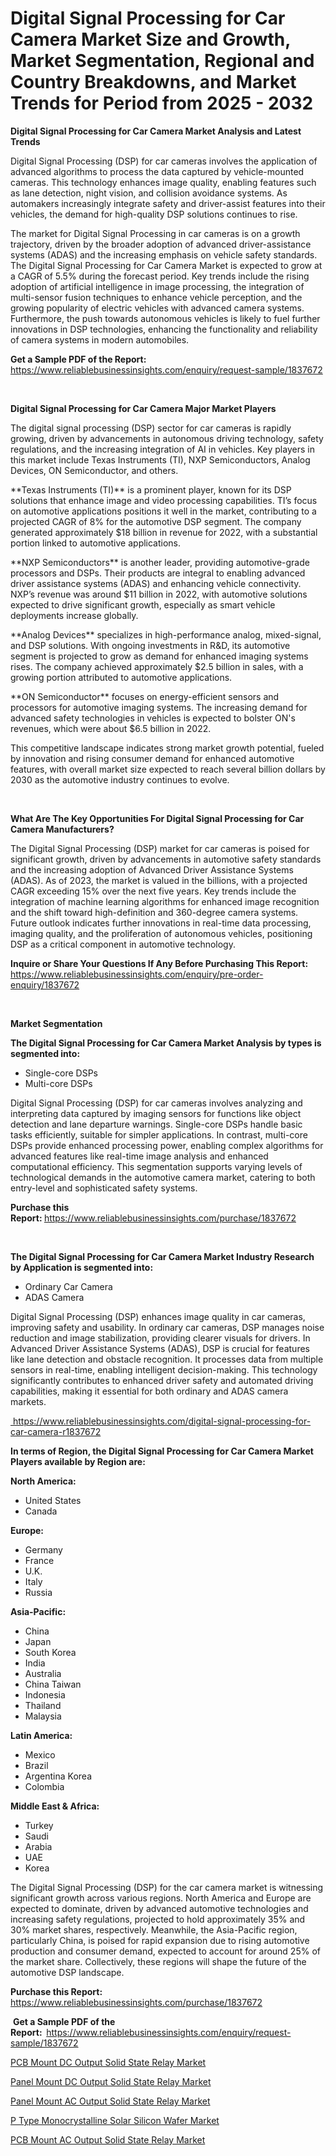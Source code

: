 <p><h1>Digital Signal Processing for Car Camera Market Size and Growth, Market Segmentation, Regional and Country Breakdowns, and Market Trends for Period from 2025 -  2032</h1></p><p><strong>Digital Signal Processing for Car Camera Market Analysis and Latest Trends</strong></p>
<p><p>Digital Signal Processing (DSP) for car cameras involves the application of advanced algorithms to process the data captured by vehicle-mounted cameras. This technology enhances image quality, enabling features such as lane detection, night vision, and collision avoidance systems. As automakers increasingly integrate safety and driver-assist features into their vehicles, the demand for high-quality DSP solutions continues to rise.</p><p>The market for Digital Signal Processing in car cameras is on a growth trajectory, driven by the broader adoption of advanced driver-assistance systems (ADAS) and the increasing emphasis on vehicle safety standards. The Digital Signal Processing for Car Camera Market is expected to grow at a CAGR of 5.5% during the forecast period. Key trends include the rising adoption of artificial intelligence in image processing, the integration of multi-sensor fusion techniques to enhance vehicle perception, and the growing popularity of electric vehicles with advanced camera systems. Furthermore, the push towards autonomous vehicles is likely to fuel further innovations in DSP technologies, enhancing the functionality and reliability of camera systems in modern automobiles.</p></p>
<p><strong>Get a Sample PDF of the Report:&nbsp;</strong> <a href="https://www.reliablebusinessinsights.com/enquiry/request-sample/1837672?utm_campaign=96&utm_medium=2&utm_source=Github&utm_content=ia&utm_term=06042025&utm_id=digital-signal-processing-for-car-camera">https://www.reliablebusinessinsights.com/enquiry/request-sample/1837672</a></p>
<p>&nbsp;</p>
<p><strong>Digital Signal Processing for Car Camera Major Market Players</strong></p>
<p><p>The digital signal processing (DSP) sector for car cameras is rapidly growing, driven by advancements in autonomous driving technology, safety regulations, and the increasing integration of AI in vehicles. Key players in this market include Texas Instruments (TI), NXP Semiconductors, Analog Devices, ON Semiconductor, and others.</p><p>**Texas Instruments (TI)** is a prominent player, known for its DSP solutions that enhance image and video processing capabilities. TI’s focus on automotive applications positions it well in the market, contributing to a projected CAGR of 8% for the automotive DSP segment. The company generated approximately $18 billion in revenue for 2022, with a substantial portion linked to automotive applications.</p><p>**NXP Semiconductors** is another leader, providing automotive-grade processors and DSPs. Their products are integral to enabling advanced driver assistance systems (ADAS) and enhancing vehicle connectivity. NXP’s revenue was around $11 billion in 2022, with automotive solutions expected to drive significant growth, especially as smart vehicle deployments increase globally.</p><p>**Analog Devices** specializes in high-performance analog, mixed-signal, and DSP solutions. With ongoing investments in R&D, its automotive segment is projected to grow as demand for enhanced imaging systems rises. The company achieved approximately $2.5 billion in sales, with a growing portion attributed to automotive applications.</p><p>**ON Semiconductor** focuses on energy-efficient sensors and processors for automotive imaging systems. The increasing demand for advanced safety technologies in vehicles is expected to bolster ON's revenues, which were about $6.5 billion in 2022.</p><p>This competitive landscape indicates strong market growth potential, fueled by innovation and rising consumer demand for enhanced automotive features, with overall market size expected to reach several billion dollars by 2030 as the automotive industry continues to evolve.</p></p>
<p>&nbsp;</p>
<p><strong>What Are The Key Opportunities For Digital Signal Processing for Car Camera Manufacturers?</strong></p>
<p><p>The Digital Signal Processing (DSP) market for car cameras is poised for significant growth, driven by advancements in automotive safety standards and the increasing adoption of Advanced Driver Assistance Systems (ADAS). As of 2023, the market is valued in the billions, with a projected CAGR exceeding 15% over the next five years. Key trends include the integration of machine learning algorithms for enhanced image recognition and the shift toward high-definition and 360-degree camera systems. Future outlook indicates further innovations in real-time data processing, imaging quality, and the proliferation of autonomous vehicles, positioning DSP as a critical component in automotive technology.</p></p>
<p><strong>Inquire or Share Your Questions If Any Before Purchasing This Report:</strong> <a href="https://www.reliablebusinessinsights.com/enquiry/pre-order-enquiry/1837672?utm_campaign=96&utm_medium=2&utm_source=Github&utm_content=ia&utm_term=06042025&utm_id=digital-signal-processing-for-car-camera">https://www.reliablebusinessinsights.com/enquiry/pre-order-enquiry/1837672</a></p>
<p>&nbsp;</p>
<p><strong>Market Segmentation</strong></p>
<p><strong>The Digital Signal Processing for Car Camera Market Analysis by types is segmented into:</strong></p>
<p><ul><li>Single-core DSPs</li><li>Multi-core DSPs</li></ul></p>
<p><p>Digital Signal Processing (DSP) for car cameras involves analyzing and interpreting data captured by imaging sensors for functions like object detection and lane departure warnings. Single-core DSPs handle basic tasks efficiently, suitable for simpler applications. In contrast, multi-core DSPs provide enhanced processing power, enabling complex algorithms for advanced features like real-time image analysis and enhanced computational efficiency. This segmentation supports varying levels of technological demands in the automotive camera market, catering to both entry-level and sophisticated safety systems.</p></p>
<p><strong>Purchase this Report:&nbsp;</strong><a href="https://www.reliablebusinessinsights.com/purchase/1837672?utm_campaign=96&utm_medium=2&utm_source=Github&utm_content=ia&utm_term=06042025&utm_id=digital-signal-processing-for-car-camera">https://www.reliablebusinessinsights.com/purchase/1837672</a></p>
<p>&nbsp;</p>
<p><strong>The Digital Signal Processing for Car Camera Market Industry Research by Application is segmented into:</strong></p>
<p><ul><li>Ordinary Car Camera</li><li>ADAS Camera</li></ul></p>
<p><p>Digital Signal Processing (DSP) enhances image quality in car cameras, improving safety and usability. In ordinary car cameras, DSP manages noise reduction and image stabilization, providing clearer visuals for drivers. In Advanced Driver Assistance Systems (ADAS), DSP is crucial for features like lane detection and obstacle recognition. It processes data from multiple sensors in real-time, enabling intelligent decision-making. This technology significantly contributes to enhanced driver safety and automated driving capabilities, making it essential for both ordinary and ADAS camera markets.</p></p>
<p><a href="https://www.reliablebusinessinsights.com/digital-signal-processing-for-car-camera-r1837672?utm_campaign=96&utm_medium=2&utm_source=Github&utm_content=ia&utm_term=06042025&utm_id=digital-signal-processing-for-car-camera">&nbsp;https://www.reliablebusinessinsights.com/digital-signal-processing-for-car-camera-r1837672</a></p>
<p><strong>In terms of Region, the Digital Signal Processing for Car Camera Market Players available by Region are:</strong></p>
<p>
    <p> <strong> North America: </strong>
        <ul>
            <li>United States</li>
            <li>Canada</li>
        </ul>
        </p> 
    <p> <strong> Europe: </strong>
        <ul>
            <li>Germany</li>
            <li>France</li>
            <li>U.K.</li>
            <li>Italy</li>
            <li>Russia</li>
        </ul>
        </p> 
    <p> <strong> Asia-Pacific: </strong>
        <ul>
            <li>China</li>
            <li>Japan</li>
            <li>South Korea</li>
            <li>India</li>
            <li>Australia</li>
            <li>China Taiwan</li>
            <li>Indonesia</li>
            <li>Thailand</li>
            <li>Malaysia</li>
        </ul>
        </p> 
    <p> <strong> Latin America: </strong>
        <ul>
            <li>Mexico</li>
            <li>Brazil</li>
            <li>Argentina Korea</li>
            <li>Colombia</li>
        </ul>
        </p> 
    <p> <strong> Middle East & Africa: </strong>
        <ul>
            <li>Turkey</li>
            <li>Saudi</li>
            <li>Arabia</li>
            <li>UAE</li>
            <li>Korea</li>
        </ul>
    </p>
    </p>
<p><p>The Digital Signal Processing (DSP) for the car camera market is witnessing significant growth across various regions. North America and Europe are expected to dominate, driven by advanced automotive technologies and increasing safety regulations, projected to hold approximately 35% and 30% market shares, respectively. Meanwhile, the Asia-Pacific region, particularly China, is poised for rapid expansion due to rising automotive production and consumer demand, expected to account for around 25% of the market share. Collectively, these regions will shape the future of the automotive DSP landscape.</p></p>
<p><strong>Purchase this Report: </strong><a href="https://www.reliablebusinessinsights.com/purchase/1837672?utm_campaign=96&utm_medium=2&utm_source=Github&utm_content=ia&utm_term=06042025&utm_id=digital-signal-processing-for-car-camera">https://www.reliablebusinessinsights.com/purchase/1837672</a></p>
<p>&nbsp;<strong>Get a Sample PDF of the Report:&nbsp;&nbsp;</strong><a href="https://www.reliablebusinessinsights.com/enquiry/request-sample/1837672?utm_campaign=96&utm_medium=2&utm_source=Github&utm_content=ia&utm_term=06042025&utm_id=digital-signal-processing-for-car-camera">https://www.reliablebusinessinsights.com/enquiry/request-sample/1837672</a></p>
<p><strong></strong></p>
<p><p><a href="https://github.com/forttgoddym7/Market-Research-Report-List-1/blob/main/pcb-mount-dc-output-solid-state-relay-market.md?utm_campaign=96&utm_medium=2&utm_source=Github&utm_content=ia&utm_term=06042025&utm_id=digital-signal-processing-for-car-camera">PCB Mount DC Output Solid State Relay Market</a></p><p><a href="https://github.com/duskodazzi34/Market-Research-Report-List-1/blob/main/panel-mount-dc-output-solid-state-relay-market.md?utm_campaign=96&utm_medium=2&utm_source=Github&utm_content=ia&utm_term=06042025&utm_id=digital-signal-processing-for-car-camera">Panel Mount DC Output Solid State Relay Market</a></p><p><a href="https://github.com/kabotcaddoub/Market-Research-Report-List-1/blob/main/panel-mount-ac-output-solid-state-relay-market.md?utm_campaign=96&utm_medium=2&utm_source=Github&utm_content=ia&utm_term=06042025&utm_id=digital-signal-processing-for-car-camera">Panel Mount AC Output Solid State Relay Market</a></p><p><a href="https://github.com/kimomeifbnu26/Market-Research-Report-List-1/blob/main/p-type-monocrystalline-solar-silicon-wafer-market.md?utm_campaign=96&utm_medium=2&utm_source=Github&utm_content=ia&utm_term=06042025&utm_id=digital-signal-processing-for-car-camera">P Type Monocrystalline Solar Silicon Wafer Market</a></p><p><a href="https://github.com/daddskokenk4/Market-Research-Report-List-1/blob/main/pcb-mount-ac-output-solid-state-relay-market.md?utm_campaign=96&utm_medium=2&utm_source=Github&utm_content=ia&utm_term=06042025&utm_id=digital-signal-processing-for-car-camera">PCB Mount AC Output Solid State Relay Market</a></p></p>
